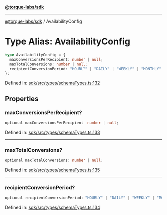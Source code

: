 [**@torque-labs/sdk**](../README.md)

***

[@torque-labs/sdk](../README.md) / AvailabilityConfig

# Type Alias: AvailabilityConfig

```ts
type AvailabilityConfig = {
  maxConversionsPerRecipient: number | null;
  maxTotalConversions: number | null;
  recipientConversionPeriod: "HOURLY" | "DAILY" | "WEEKLY" | "MONTHLY" | null;
};
```

Defined in: [sdk/src/types/schemaTypes.ts:132](https://github.com/torque-labs/monorepo/blob/2ebf07140779767733d669c69d4b6e369a4193c3/packages/sdk/src/types/schematypes.ts#l132)

## Properties

### maxConversionsPerRecipient?

```ts
optional maxConversionsPerRecipient: number | null;
```

Defined in: [sdk/src/types/schemaTypes.ts:133](https://github.com/torque-labs/monorepo/blob/2ebf07140779767733d669c69d4b6e369a4193c3/packages/sdk/src/types/schematypes.ts#l133)

***

### maxTotalConversions?

```ts
optional maxTotalConversions: number | null;
```

Defined in: [sdk/src/types/schemaTypes.ts:135](https://github.com/torque-labs/monorepo/blob/2ebf07140779767733d669c69d4b6e369a4193c3/packages/sdk/src/types/schematypes.ts#l135)

***

### recipientConversionPeriod?

```ts
optional recipientConversionPeriod: "HOURLY" | "DAILY" | "WEEKLY" | "MONTHLY" | null;
```

Defined in: [sdk/src/types/schemaTypes.ts:134](https://github.com/torque-labs/monorepo/blob/2ebf07140779767733d669c69d4b6e369a4193c3/packages/sdk/src/types/schematypes.ts#l134)
